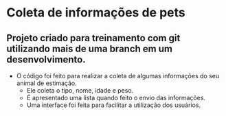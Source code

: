 # Coleta de informações de pets

Projeto criado para treinamento com git utilizando mais de uma branch em um desenvolvimento.
--
- O código foi feito para realizar a coleta de algumas informações do seu animal de estimação.
	- Ele coleta o tipo, nome, idade e peso.
	- É apresentado uma lista quando feito o envio das informações.
	- Uma interface foi feita para facilitar a utilização dos usuários.